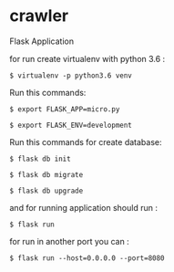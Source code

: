 # crawler
Flask Application



for run create virtualenv with python 3.6 :
```
$ virtualenv -p python3.6 venv
```

Run this commands:
```
$ export FLASK_APP=micro.py

$ export FLASK_ENV=development
```


Run this commands for create database:
```
$ flask db init

$ flask db migrate

$ flask db upgrade
```

and for running application should run :

```
$ flask run
```

for run in another port you can :
```
$ flask run --host=0.0.0.0 --port=8080
```
